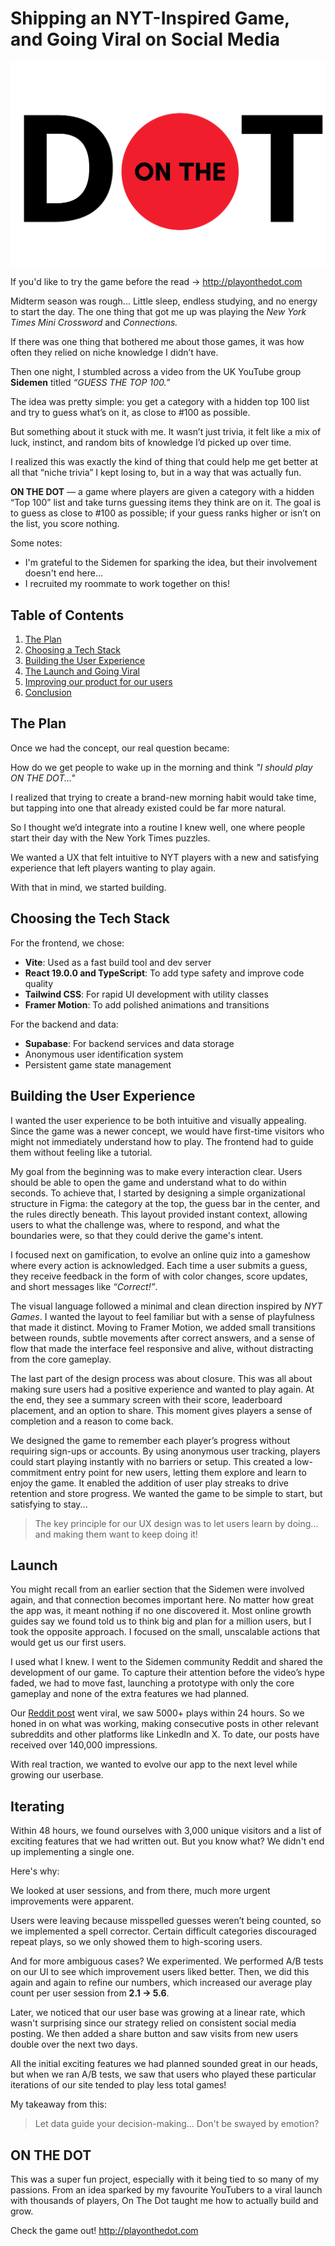 # Shipping an NYT-Inspired Game, and Going Viral on Social Media
![OnTheDot.png](https://github.com/Profilist/on-the-dot/blob/main/public/OnTheDot.png?raw=true)

If you'd like to try the game before the read -> http://playonthedot.com

Midterm season was rough... Little sleep, endless studying, and no energy to start the day. The one thing that got me up was playing the _New York Times Mini Crossword_ and _Connections._

If there was one thing that bothered me about those games, it was how often they relied on  niche knowledge I didn’t have.  

Then one night, I stumbled across a video from the UK YouTube group **Sidemen** titled _“GUESS THE TOP 100.”_

The idea was pretty simple: you get a category with a hidden top 100 list and try to guess what’s on it, as close to #100 as possible.

But something about it stuck with me. It wasn’t just trivia, it felt like a mix of luck, instinct, and random bits of knowledge I’d picked up over time. 

I realized this was exactly the kind of thing that could help me get better at all that “niche trivia” I kept losing to, but in a way that was actually fun.

**ON THE DOT** — a game where players are given a category with a hidden “Top 100” list and take turns guessing items they think are on it. The goal is to guess as close to #100 as possible; if your guess ranks higher or isn’t on the list, you score nothing.

Some notes:

 - I'm grateful to the Sidemen for sparking the idea, but their involvement doesn't end here...
 - I recruited my roommate to work together on this!

## Table of Contents

1. [The Plan](#the-plan)
2. [Choosing a Tech Stack](#tech-stack)
3. [Building the User Experience](#building)
4. [The Launch and Going Viral](#launch)
5. [Improving our product for our users](#iterating)
6. [Conclusion](#ON-THE-DOT)

## The Plan

Once we had the concept, our real question became:

How do we get people to wake up in the morning and think _"I should play ON THE DOT..."_

I realized that trying to create a brand-new morning habit would take time,  but tapping into one that already existed could be far more natural.

 So I thought we’d integrate into a routine I knew well, one where people start their day with the New York Times puzzles. 

We wanted a UX that felt intuitive to NYT players with a new and satisfying experience that left players wanting to play again.

With that in mind, we started building.

## Choosing the Tech Stack

For the frontend, we chose:
- **Vite**: Used as a fast build tool and dev server
- **React 19.0.0 and TypeScript**: To add type safety and improve code quality  
- **Tailwind CSS**: For rapid UI development with utility classes  
- **Framer Motion**:  To add polished animations and transitions  

For the backend and data:
- **Supabase**:  For backend services and data storage
-  Anonymous user identification system
- Persistent game state management

## Building the User Experience

I wanted the user experience to be both intuitive and visually appealing. Since the game was a newer concept, we would have first-time visitors who might not immediately understand how to play. The frontend had to guide them without feeling like a tutorial.

My goal from the beginning was to make every interaction clear. Users should be able to open the game and understand what to do within seconds. To achieve that, I started by designing a simple organizational structure in Figma: the category at the top, the guess bar in the center, and the rules directly beneath. This layout provided instant context, allowing users to what the challenge was, where to respond, and what the boundaries were, so that they could derive the game's intent.

I focused next on gamification, to evolve an online quiz into a gameshow where every action is acknowledged. Each time a user submits a guess, they receive feedback in the form of with color changes, score updates, and short messages like _“Correct!”_. 

The visual language followed a minimal and clean direction inspired by _NYT Games_. I wanted the layout to feel familiar but with a sense of playfulness that made it distinct. Moving to Framer Motion, we added small transitions between rounds, subtle movements after correct answers, and a sense of flow that made the interface feel responsive and alive, without distracting from the core gameplay.

The last part of the design process was about closure. This was all about making sure users had a positive experience and wanted to play again. At the end, they see a summary screen with their score, leaderboard placement, and an option to share. This moment gives players a sense of completion and a reason to come back.

We designed the game to remember each player’s progress without requiring sign-ups or accounts. By using anonymous user tracking, players could start playing instantly with no barriers or setup. This created a low-commitment entry point for new users, letting them explore and learn to enjoy the game. It enabled the addition of user play streaks to drive retention and store progress. We wanted the game to be simple to start, but satisfying to stay...

> The key principle for our UX design was to let users learn by doing...
> and making them want to keep doing it!

## Launch

You might recall from an earlier section that the Sidemen were involved again, and that connection becomes important here. No matter how great the app was, it meant nothing if no one discovered it. Most online growth guides say we found told us to think big and plan for a million users, but I took the opposite approach. I focused on the small, unscalable actions that would get us our first users.

I used what I knew. I went to the Sidemen community Reddit and shared the development of our game. To capture their attention before the video’s hype faded, we had to move fast, launching a prototype with only the core gameplay and none of the extra features we had planned. 

Our [Reddit post](https://www.reddit.com/r/Sidemen/comments/1lmgmza/i_made_moresdmn_guess_the_top_100/) went viral, we saw 5000+ plays within 24 hours. So we honed in on what was working, making consecutive posts in other relevant subreddits and other platforms like LinkedIn and X. To date, our posts have received over 140,000 impressions.

With real traction, we wanted to evolve our app to the next level while growing our userbase.

## Iterating

Within 48 hours, we found ourselves with 3,000 unique visitors and a list of exciting features that we had written out. But you know what? We didn't end up implementing a single one.

Here's why:

We looked at user sessions, and from there, much more urgent improvements were apparent.

Users were leaving because misspelled guesses weren’t being counted, so we implemented a spell corrector. Certain difficult categories discouraged repeat plays, so we only showed them to high-scoring users.

And for more ambiguous cases? We experimented. We performed A/B tests on our UI to see which improvement users liked better. Then, we did this again and again to refine our numbers, which increased our average play count per user session from **2.1 -> 5.6**.

Later, we noticed that our user base was growing at a linear rate, which wasn't surprising since our strategy relied on consistent social media posting. We then added a share button and saw visits from new users double over the next two days.

All the initial exciting features we had planned sounded great in our heads, but when we ran A/B tests, we saw that users who played these particular iterations of our site tended to play less total games!

My takeaway from this:

> Let data guide your decision-making... Don't be swayed by emotion?

 

## ON THE DOT

This was a super fun project, especially with it being tied to so many of my passions. From an idea sparked by my favourite YouTubers to a viral launch with thousands of players, On The Dot taught me how to actually build and grow.

Check the game out! http://playonthedot.com
